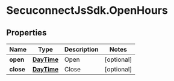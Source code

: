 # SecuconnectJsSdk.OpenHours

## Properties
Name | Type | Description | Notes
------------ | ------------- | ------------- | -------------
**open** | [**DayTime**](DayTime.md) | Open | [optional] 
**close** | [**DayTime**](DayTime.md) | Close | [optional] 


